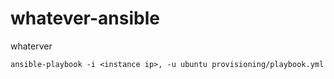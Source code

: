 # whatever-ansible
whaterver

`ansible-playbook -i <instance ip>, -u ubuntu provisioning/playbook.yml`
